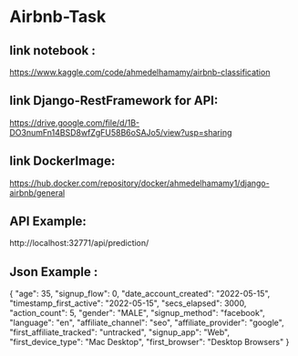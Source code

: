 # Airbnb-Task
## link notebook :
https://www.kaggle.com/code/ahmedelhamamy/airbnb-classification
## link Django-RestFramework for API:
https://drive.google.com/file/d/1B-DO3numFn14BSD8wfZgFU58B6oSAJo5/view?usp=sharing
## link DockerImage:
https://hub.docker.com/repository/docker/ahmedelhamamy1/django-airbnb/general
## API Example:
http://localhost:32771/api/prediction/
## Json Example :
{
    "age": 35,
    "signup_flow": 0,
    "date_account_created": "2022-05-15",
    "timestamp_first_active": "2022-05-15",
    "secs_elapsed": 3000,
    "action_count": 5,
    "gender": "MALE",
    "signup_method": "facebook",
    "language": "en",
    "affiliate_channel": "seo",
    "affiliate_provider": "google",
    "first_affiliate_tracked": "untracked",
    "signup_app": "Web",
    "first_device_type": "Mac Desktop",
    "first_browser": "Desktop Browsers"
}
